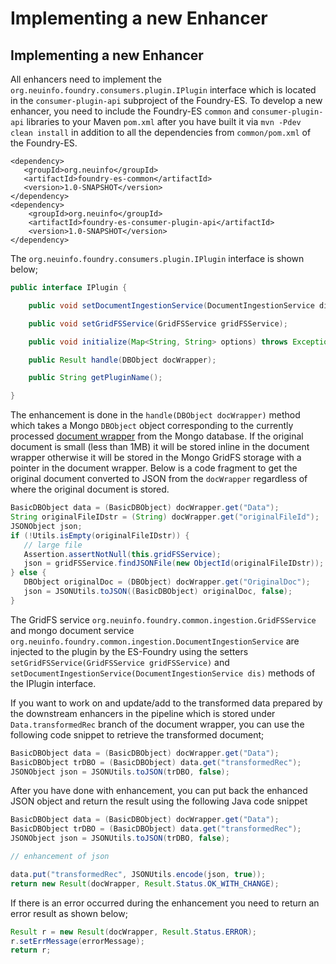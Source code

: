 # Implementing a new Enhancer

## Implementing a new Enhancer

All enhancers need to implement the `org.neuinfo.foundry.consumers.plugin.IPlugin` interface which is located in the `consumer-plugin-api` subproject of the Foundry-ES. To develop a new enhancer, you need to include the Foundry-ES `common` and `consumer-plugin-api` libraries to your Maven `pom.xml` after you have built it via `mvn -Pdev clean install` in addition to all the dependencies from `common/pom.xml` of the Foundry-ES.

```markup
<dependency>
   <groupId>org.neuinfo</groupId>
   <artifactId>foundry-es-common</artifactId>
   <version>1.0-SNAPSHOT</version>
</dependency>
<dependency>
    <groupId>org.neuinfo</groupId>
    <artifactId>foundry-es-consumer-plugin-api</artifactId>
    <version>1.0-SNAPSHOT</version>
</dependency>
```

The `org.neuinfo.foundry.consumers.plugin.IPlugin` interface is shown below;

```java
public interface IPlugin {

    public void setDocumentIngestionService(DocumentIngestionService dis);

    public void setGridFSService(GridFSService gridFSService);

    public void initialize(Map<String, String> options) throws Exception;

    public Result handle(DBObject docWrapper);

    public String getPluginName();

}
```

The enhancement is done in the `handle(DBObject docWrapper)` method which takes a Mongo `DBObject` object corresponding to the currently processed [document wrapper](https://github.com/SciCrunch/Foundry-Docs/tree/7fef8c44b7a5c3646af7eff39b96cbd4789ce260/developer-guide/doc_ingestion.md) from the Mongo database. If the original document is small \(less than 1MB\) it will be stored inline in the document wrapper otherwise it will be stored in the Mongo GridFS storage with a pointer in the document wrapper. Below is a code fragment to get the original document converted to JSON from the `docWrapper` regardless of where the original document is stored.

```java
BasicDBObject data = (BasicDBObject) docWrapper.get("Data");
String originalFileIDstr = (String) docWrapper.get("originalFileId");
JSONObject json;
if (!Utils.isEmpty(originalFileIDstr)) {
   // large file
   Assertion.assertNotNull(this.gridFSService);
   json = gridFSService.findJSONFile(new ObjectId(originalFileIDstr));
} else {
   DBObject originalDoc = (DBObject) docWrapper.get("OriginalDoc");
   json = JSONUtils.toJSON((BasicDBObject) originalDoc, false);
}
```

The GridFS service `org.neuinfo.foundry.common.ingestion.GridFSService` and mongo document service `org.neuinfo.foundry.common.ingestion.DocumentIngestionService` are injected to the plugin by the ES-Foundry using the setters `setGridFSService(GridFSService gridFSService)` and `setDocumentIngestionService(DocumentIngestionService dis)` methods of the IPlugin interface.

If you want to work on and update/add to the transformed data prepared by the downstream enhancers in the pipeline which is stored under `Data.transformedRec` branch of the document wrapper, you can use the following code snippet to retrieve the transformed document;

```java
BasicDBObject data = (BasicDBObject) docWrapper.get("Data");
BasicDBObject trDBO = (BasicDBObject) data.get("transformedRec");
JSONObject json = JSONUtils.toJSON(trDBO, false);
```

After you have done with enhancement, you can put back the enhanced JSON object and return the result using the following Java code snippet

```java
BasicDBObject data = (BasicDBObject) docWrapper.get("Data");
BasicDBObject trDBO = (BasicDBObject) data.get("transformedRec");
JSONObject json = JSONUtils.toJSON(trDBO, false);

// enhancement of json

data.put("transformedRec", JSONUtils.encode(json, true));
return new Result(docWrapper, Result.Status.OK_WITH_CHANGE);
```

If there is an error occurred during the enhancement you need to return an error result as shown below;

```java
Result r = new Result(docWrapper, Result.Status.ERROR);
r.setErrMessage(errorMessage);
return r;
```


